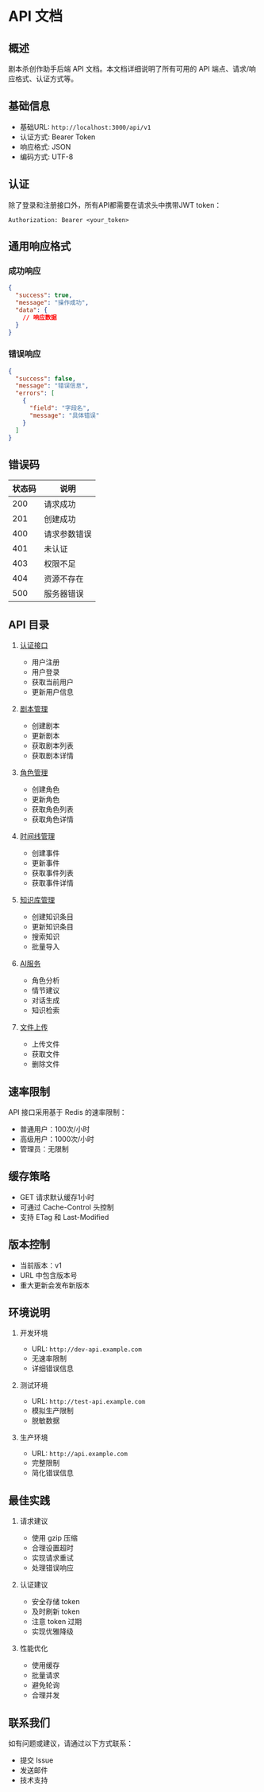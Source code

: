 # API 文档

## 概述

剧本杀创作助手后端 API 文档。本文档详细说明了所有可用的 API 端点、请求/响应格式、认证方式等。

## 基础信息

- 基础URL: `http://localhost:3000/api/v1`
- 认证方式: Bearer Token
- 响应格式: JSON
- 编码方式: UTF-8

## 认证

除了登录和注册接口外，所有API都需要在请求头中携带JWT token：

```http
Authorization: Bearer <your_token>
```

## 通用响应格式

### 成功响应
```json
{
  "success": true,
  "message": "操作成功",
  "data": {
    // 响应数据
  }
}
```

### 错误响应
```json
{
  "success": false,
  "message": "错误信息",
  "errors": [
    {
      "field": "字段名",
      "message": "具体错误"
    }
  ]
}
```

## 错误码

| 状态码 | 说明 |
|--------|------|
| 200 | 请求成功 |
| 201 | 创建成功 |
| 400 | 请求参数错误 |
| 401 | 未认证 |
| 403 | 权限不足 |
| 404 | 资源不存在 |
| 500 | 服务器错误 |

## API 目录

1. [认证接口](./auth.md)
   - 用户注册
   - 用户登录
   - 获取当前用户
   - 更新用户信息

2. [剧本管理](./script.md)
   - 创建剧本
   - 更新剧本
   - 获取剧本列表
   - 获取剧本详情

3. [角色管理](./character.md)
   - 创建角色
   - 更新角色
   - 获取角色列表
   - 获取角色详情

4. [时间线管理](./timeline.md)
   - 创建事件
   - 更新事件
   - 获取事件列表
   - 获取事件详情

5. [知识库管理](./knowledge.md)
   - 创建知识条目
   - 更新知识条目
   - 搜索知识
   - 批量导入

6. [AI服务](./ai.md)
   - 角色分析
   - 情节建议
   - 对话生成
   - 知识检索

7. [文件上传](./upload.md)
   - 上传文件
   - 获取文件
   - 删除文件

## 速率限制

API 接口采用基于 Redis 的速率限制：

- 普通用户：100次/小时
- 高级用户：1000次/小时
- 管理员：无限制

## 缓存策略

- GET 请求默认缓存1小时
- 可通过 Cache-Control 头控制
- 支持 ETag 和 Last-Modified

## 版本控制

- 当前版本：v1
- URL 中包含版本号
- 重大更新会发布新版本

## 环境说明

1. 开发环境
   - URL: `http://dev-api.example.com`
   - 无速率限制
   - 详细错误信息

2. 测试环境
   - URL: `http://test-api.example.com`
   - 模拟生产限制
   - 脱敏数据

3. 生产环境
   - URL: `http://api.example.com`
   - 完整限制
   - 简化错误信息

## 最佳实践

1. 请求建议
   - 使用 gzip 压缩
   - 合理设置超时
   - 实现请求重试
   - 处理错误响应

2. 认证建议
   - 安全存储 token
   - 及时刷新 token
   - 注意 token 过期
   - 实现优雅降级

3. 性能优化
   - 使用缓存
   - 批量请求
   - 避免轮询
   - 合理并发

## 联系我们

如有问题或建议，请通过以下方式联系：

- 提交 Issue
- 发送邮件
- 技术支持 